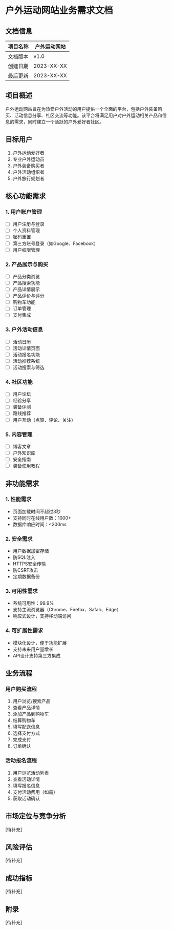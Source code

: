 # 户外运动网站业务需求文档

## 文档信息

| 项目名称 | 户外运动网站 |
| --- | --- |
| 文档版本 | v1.0 |
| 创建日期 | 2023-XX-XX |
| 最后更新 | 2023-XX-XX |

## 项目概述

户外运动网站旨在为热爱户外活动的用户提供一个全面的平台，包括户外装备购买、活动信息分享、社区交流等功能。该平台将满足用户对户外运动相关产品和信息的需求，同时建立一个活跃的户外爱好者社区。

## 目标用户

1. 户外运动爱好者
2. 专业户外运动员
3. 户外装备购买者
4. 户外活动组织者
5. 户外旅行规划者

## 核心功能需求

### 1. 用户账户管理

- [ ] 用户注册与登录
- [ ] 个人资料管理
- [ ] 密码重置
- [ ] 第三方账号登录（如Google、Facebook）
- [ ] 用户权限管理

### 2. 产品展示与购买

- [ ] 产品分类浏览
- [ ] 产品搜索功能
- [ ] 产品详情展示
- [ ] 产品评价与评分
- [ ] 购物车功能
- [ ] 订单管理
- [ ] 支付集成

### 3. 户外活动信息

- [ ] 活动日历
- [ ] 活动详情页面
- [ ] 活动报名功能
- [ ] 活动推荐系统
- [ ] 活动搜索与筛选

### 4. 社区功能

- [ ] 用户论坛
- [ ] 经验分享
- [ ] 装备评测
- [ ] 路线推荐
- [ ] 用户互动（点赞、评论、关注）

### 5. 内容管理

- [ ] 博客文章
- [ ] 户外知识库
- [ ] 安全指南
- [ ] 装备使用教程

## 非功能需求

### 1. 性能需求

- 页面加载时间不超过3秒
- 支持同时在线用户数：1000+
- 数据库响应时间：<200ms

### 2. 安全需求

- 用户数据加密存储
- 防SQL注入
- HTTPS安全传输
- 防CSRF攻击
- 定期数据备份

### 3. 可用性需求

- 系统可用性：99.9%
- 支持主流浏览器（Chrome、Firefox、Safari、Edge）
- 响应式设计，支持移动端访问

### 4. 可扩展性需求

- 模块化设计，便于功能扩展
- 支持未来用户量增长
- API设计支持第三方集成

## 业务流程

### 用户购买流程

1. 用户浏览/搜索产品
2. 查看产品详情
3. 添加产品到购物车
4. 结算购物车
5. 填写配送信息
6. 选择支付方式
7. 完成支付
8. 订单确认

### 活动报名流程

1. 用户浏览活动列表
2. 查看活动详情
3. 填写报名信息
4. 支付活动费用（如需）
5. 获取活动确认

## 市场定位与竞争分析

[待补充]

## 风险评估

[待补充]

## 成功指标

[待补充]

## 附录

[待补充]